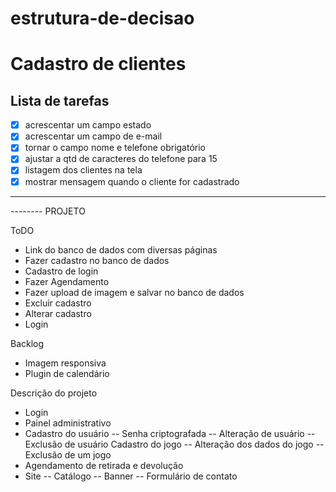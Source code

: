 # estrutura-de-decisao
 
# Cadastro de clientes
## Lista de tarefas
 
- [X] acrescentar um campo estado
- [X] acrescentar um campo de e-mail
- [X] tornar o campo nome e telefone obrigatório
- [X] ajustar a qtd de caracteres do telefone para 15
- [X] listagem dos clientes na tela
- [X] mostrar mensagem quando o cliente for cadastrado 

---------------------------------------------------------------------------------------------------------------
-------- PROJETO

ToDO
- Link do banco de dados com diversas páginas
- Fazer cadastro no banco de dados
- Cadastro de login
- Fazer Agendamento
- Fazer upload de imagem e salvar no banco de dados
- Excluir cadastro
- Alterar cadastro
- Login

Backlog
- Imagem responsiva
- Plugin de calendário

Descrição do projeto
- Login
- Painel administrativo
- Cadastro do usuário
 -- Senha criptografada
 -- Alteração de usuário
 -- Exclusão de usuário
Cadastro do jogo
 -- Alteração dos dados do jogo
 -- Exclusão de um jogo
- Agendamento de retirada e devolução
- Site
 -- Catálogo
 -- Banner
 -- Formulário de contato